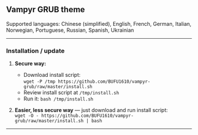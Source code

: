 ## Vampyr GRUB theme

Supported languages: Chinese (simplified), English, French, German, Italian, Norwegian, Portuguese, Russian, Spanish, Ukrainian

---

### Installation / update

1. **Secure way:**
    - Download install script:  
    `wget -P /tmp https://github.com/BUFU1610/vampyr-grub/raw/master/install.sh`
    - Review install script at `/tmp/install.sh`
    - Run it: `bash /tmp/install.sh`

2. **Easier, less secure way** — just download and run install script:  
    `wget -O - https://github.com/BUFU1610/vampyr-grub/raw/master/install.sh | bash`

---
